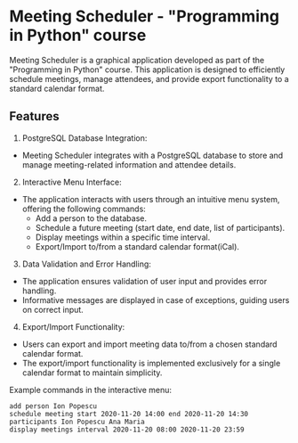 # Meeting Scheduler - "Programming in Python" course

Meeting Scheduler is a graphical application developed as part of the "Programming in Python" course. This application is designed to efficiently schedule meetings, manage attendees, and provide export functionality to a standard calendar format. 

## Features

1. PostgreSQL Database Integration:

+ Meeting Scheduler integrates with a PostgreSQL database to store and manage meeting-related information and attendee details.

2. Interactive Menu Interface:

+ The application interacts with users through an intuitive menu system, offering the following commands:
  + Add a person to the database.
  + Schedule a future meeting (start date, end date, list of participants).
  + Display meetings within a specific time interval.
  + Export/Import to/from a standard calendar format(iCal).
    
3. Data Validation and Error Handling:

+ The application ensures validation of user input and provides error handling.
+ Informative messages are displayed in case of exceptions, guiding users on correct input.
  
4. Export/Import Functionality:

+ Users can export and import meeting data to/from a chosen standard calendar format.
+ The export/import functionality is implemented exclusively for a single calendar format to maintain simplicity.

Example commands in the interactive menu:
```
add person Ion Popescu
schedule meeting start 2020-11-20 14:00 end 2020-11-20 14:30 participants Ion Popescu Ana Maria
display meetings interval 2020-11-20 08:00 2020-11-20 23:59
```





